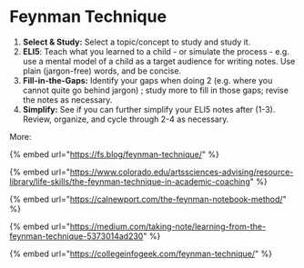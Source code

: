# Feynman Technique

1. **Select & Study:** Select a topic/concept to study and study it.
2. **ELI5**: Teach what you learned to a child - or simulate the process - e.g. use a mental model of a child as a target audience for writing notes. Use plain (jargon-free) words, and be concise.&#x20;
3. **Fill-in-the-Gaps:** Identify your gaps when doing 2 (e.g. where you cannot quite go behind jargon) ; study more to fill in those gaps; revise the notes as necessary.
4. **Simplify:** See if you can further simplify your ELI5 notes after (1-3). Review, organize, and cycle through 2-4 as necessary. &#x20;

More:

{% embed url="https://fs.blog/feynman-technique/" %}

{% embed url="https://www.colorado.edu/artssciences-advising/resource-library/life-skills/the-feynman-technique-in-academic-coaching" %}

{% embed url="https://calnewport.com/the-feynman-notebook-method/" %}

{% embed url="https://medium.com/taking-note/learning-from-the-feynman-technique-5373014ad230" %}

{% embed url="https://collegeinfogeek.com/feynman-technique/" %}
